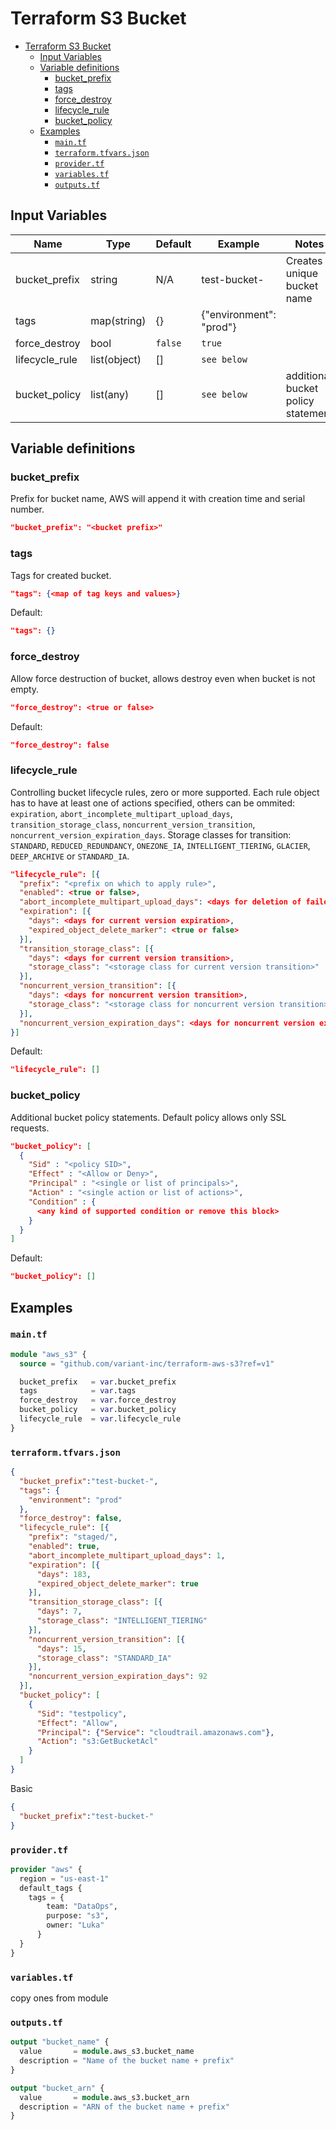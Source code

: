 # Terraform S3 Bucket

- [Terraform S3 Bucket](#terraform-s3-bucket)
  - [Input Variables](#input-variables)
  - [Variable definitions](#variable-definitions)
    - [bucket_prefix](#bucket_prefix)
    - [tags](#tags)
    - [force_destroy](#force_destroy)
    - [lifecycle_rule](#lifecycle_rule)
    - [bucket_policy](#bucket_policy)
  - [Examples](#examples)
    - [`main.tf`](#maintf)
    - [`terraform.tfvars.json`](#terraformtfvarsjson)
    - [`provider.tf`](#providertf)
    - [`variables.tf`](#variablestf)
    - [`outputs.tf`](#outputstf)

## Input Variables

| Name       | Type      | Default     | Example         | Notes     |
| ---------- | --------- | ------------| --------------- | --------- |
| bucket_prefix | string | N/A | test-bucket- | Creates a unique bucket name |
| tags | map(string) | {} | {"environment": "prod"} | |
| force_destroy | bool | `false` | `true` | |
| lifecycle_rule | list(object) | [] | `see below` | |
| bucket_policy | list(any) | [] | `see below` | additional bucket policy statement |

## Variable definitions
### bucket_prefix
Prefix for bucket name, AWS will append it with creation time and serial number.
```json
"bucket_prefix": "<bucket prefix>"
```

### tags
Tags for created bucket.
```json
"tags": {<map of tag keys and values>}
```

Default:
```json
"tags": {}
```

### force_destroy
Allow force destruction of bucket, allows destroy even when bucket is not empty.
```json
"force_destroy": <true or false>
```

Default:
```json
"force_destroy": false
```

### lifecycle_rule
Controlling bucket lifecycle rules, zero or more supported.
Each rule object has to have at least one of actions specified, others can be ommited: `expiration`, `abort_incomplete_multipart_upload_days`, `transition_storage_class`, `noncurrent_version_transition`, `noncurrent_version_expiration_days`.
Storage classes for transition: `STANDARD`, `REDUCED_REDUNDANCY`, `ONEZONE_IA`, `INTELLIGENT_TIERING`, `GLACIER`, `DEEP_ARCHIVE` or `STANDARD_IA`.

```json
"lifecycle_rule": [{
  "prefix": "<prefix on which to apply rule>",
  "enabled": <true or false>,
  "abort_incomplete_multipart_upload_days": <days for deletion of failed multipar uploads, minimum 1>,
  "expiration": [{
    "days": <days for current version expiration>,
    "expired_object_delete_marker": <true or false>
  }],
  "transition_storage_class": [{
    "days": <days for current version transition>,
    "storage_class": "<storage class for current version transition>"
  }],
  "noncurrent_version_transition": [{
    "days": <days for noncurrent version transition>,
    "storage_class": "<storage class for noncurrent version transition>"
  }],
  "noncurrent_version_expiration_days": <days for noncurrent version expiration>
}]
```

Default:
```json
"lifecycle_rule": []
```

### bucket_policy
Additional bucket policy statements.
Default policy allows only SSL requests.
```json
"bucket_policy": [
  {
    "Sid" : "<policy SID>",
    "Effect" : "<Allow or Deny>",
    "Principal" : "<single or list of principals>",
    "Action" : "<single action or list of actions>",
    "Condition" : {
      <any kind of supported condition or remove this block>
    }
  }
]
```

Default:
```json
"bucket_policy": []
```

## Examples
### `main.tf`
```terraform
module "aws_s3" {
  source = "github.com/variant-inc/terraform-aws-s3?ref=v1"

  bucket_prefix   = var.bucket_prefix
  tags            = var.tags
  force_destroy   = var.force_destroy
  bucket_policy   = var.bucket_policy
  lifecycle_rule  = var.lifecycle_rule
}
```

### `terraform.tfvars.json`
```json
{
  "bucket_prefix":"test-bucket-",
  "tags": {
    "environment": "prod"
  },
  "force_destroy": false,
  "lifecycle_rule": [{
    "prefix": "staged/",
    "enabled": true,
    "abort_incomplete_multipart_upload_days": 1,
    "expiration": [{
      "days": 183,
      "expired_object_delete_marker": true
    }],
    "transition_storage_class": [{
      "days": 7,
      "storage_class": "INTELLIGENT_TIERING"
    }],
    "noncurrent_version_transition": [{
      "days": 15,
      "storage_class": "STANDARD_IA"
    }],
    "noncurrent_version_expiration_days": 92
  }],
  "bucket_policy": [
    {
      "Sid": "testpolicy",
      "Effect": "Allow",
      "Principal": {"Service": "cloudtrail.amazonaws.com"},
      "Action": "s3:GetBucketAcl"
    }
  ]
}
```

Basic
```json
{
  "bucket_prefix":"test-bucket-"
}
```

### `provider.tf`
```terraform
provider "aws" {
  region = "us-east-1"
  default_tags {
    tags = {
        team: "DataOps",
        purpose: "s3",
        owner: "Luka"
      }
  }
}
```
### `variables.tf`
copy ones from module

### `outputs.tf`
```terraform
output "bucket_name" {
  value       = module.aws_s3.bucket_name
  description = "Name of the bucket name + prefix"
}

output "bucket_arn" {
  value       = module.aws_s3.bucket_arn
  description = "ARN of the bucket name + prefix"
}
```
